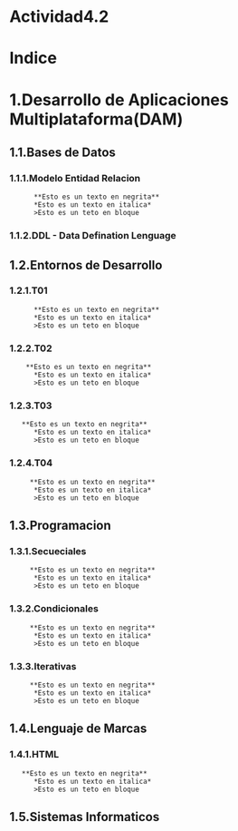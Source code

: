 # Actividad4.2
# Indice

# 1.Desarrollo de Aplicaciones Multiplataforma(DAM)
## 1.1.Bases de Datos
  ### 1.1.1.Modelo Entidad Relacion
          **Esto es un texto en negrita**
          *Esto es un texto en italica*
          >Esto es un teto en bloque
  ### 1.1.2.DDL - Data Defination Lenguage
   ## 1.2.Entornos de Desarrollo
   ### 1.2.1.T01
          **Esto es un texto en negrita**
          *Esto es un texto en italica*
          >Esto es un teto en bloque
   ### 1.2.2.T02
        **Esto es un texto en negrita**
          *Esto es un texto en italica*
          >Esto es un teto en bloque   
   ### 1.2.3.T03
       **Esto es un texto en negrita**
          *Esto es un texto en italica*
          >Esto es un teto en bloque
   ### 1.2.4.T04
         **Esto es un texto en negrita**
          *Esto es un texto en italica*
          >Esto es un teto en bloque
## 1.3.Programacion
  ### 1.3.1.Secueciales
         **Esto es un texto en negrita**
          *Esto es un texto en italica*
          >Esto es un teto en bloque
  ### 1.3.2.Condicionales
         **Esto es un texto en negrita**
          *Esto es un texto en italica*
          >Esto es un teto en bloque
  ### 1.3.3.Iterativas
         **Esto es un texto en negrita**
          *Esto es un texto en italica*
          >Esto es un teto en bloque
## 1.4.Lenguaje de Marcas
  ### 1.4.1.HTML
       **Esto es un texto en negrita**
          *Esto es un texto en italica*
          >Esto es un teto en bloque
## 1.5.Sistemas Informaticos
